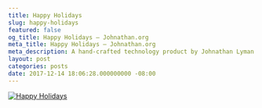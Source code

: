 ```yaml
---
title: Happy Holidays
slug: happy-holidays
featured: false
og_title: Happy Holidays – Johnathan.org
meta_title: Happy Holidays – Johnathan.org
meta_description: A hand-crafted technology product by Johnathan Lyman
layout: post
categories: posts
date: 2017-12-14 18:06:28.000000000 -08:00
---
```


[![Happy Holidays](/content/images/johnathan-org/image/upload/c_scale-q_auto:best-w_748/v1513278034/pigment_art/happy_holidays_1.jpg)](https://res.cloudinary.com/johnathan-org/image/upload/v1513278034/pigment_art/happy_holidays_1.jpg)